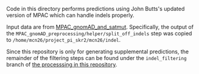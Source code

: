 Code in this directory performs predictions using John Butts's updated version of MPAC which can handle indels properly.

Input data are from [MPAC_gnomAD_and_satmut](https://github.com/Reilly-Lab-Yale/MPAC_gnomAD_and_satmut).
Specifically, the output of the `MPAC_gnomAD_preprocessing/helper/split_off_indels` step was copied to `/home/mcn26/project_pi_skr2/mcn26/indel`.

Since this repository is only for generating supplemental predictions, the remainder of the filtering steps can be found under the `indel_filtering` branch of [the processsing in this repository](https://github.com/Reilly-Lab-Yale/MPAC_gnomAD_and_satmut).
